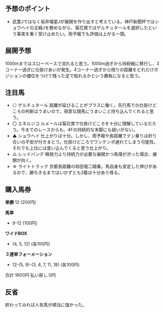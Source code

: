 ## 予想のポイント
- 武豊Jではなく坂井瑠星Jが展開を作り出すと考えている。神戸新聞杯ではショウヘイの主戦Jを務めながら、菊花賞ではゲルチュタールを選択したという事実を重く受け止めたい。雨予報でも評価は上がる一頭。

## 展開予想
1000mまではスローペースで流れると思う。1000m過ぎから持続戦に移行し、3コーナー過ぎに仕掛けあいが発生。4コーナー過ぎから残りの距離をどれだけポジションの優位をつけて残った足で粘れるかという勝負になると思う。

## 注目馬
- ◎ ゲルチュタール
距離が延びることがプラスに働く。先行馬での仕掛けどころの判断はうまいので、得意な競馬にうまいこと持ち込んでくれると思う。
- 〇 エネルジコ
ルメールは菊花賞で仕掛けどころを十分に理解しているだろう。今までのレースからも、4Fの持続的な末脚にも疑いがない。
- ▲ ショウヘイ
仕上がりは十分。しかし、雨予報や長距離でテン乗りは折り合いの不安が付きまとう。仕掛けどころでワンテンポ遅れてしまう可能性。それでも上位には食い込んでくると思う仕上がり。
- △ レッドバンデ
瞬発力より持続力が必要な展開かつ馬場が渋った場合、展開が向く。
- ☆ ライトトラック
京都長距離の和田竜二騎乗。馬自身も安定した伸びがあるので、勝ちきるまではいかずとも3着は十分あり得る。

## 購入馬券
**単勝** 
12 (200円)

**馬単**
- 9-12 (100円)

**ワイドBOX**
- (4, 5, 12) (各100円)

**３連単フォーメーション**
- 12-(5, 9)-(3, 4, 7, 11, 18) (各100円)

合計 1600円
払い戻し 0円

## 反省
終わってみれば人気馬が順当に強かった。